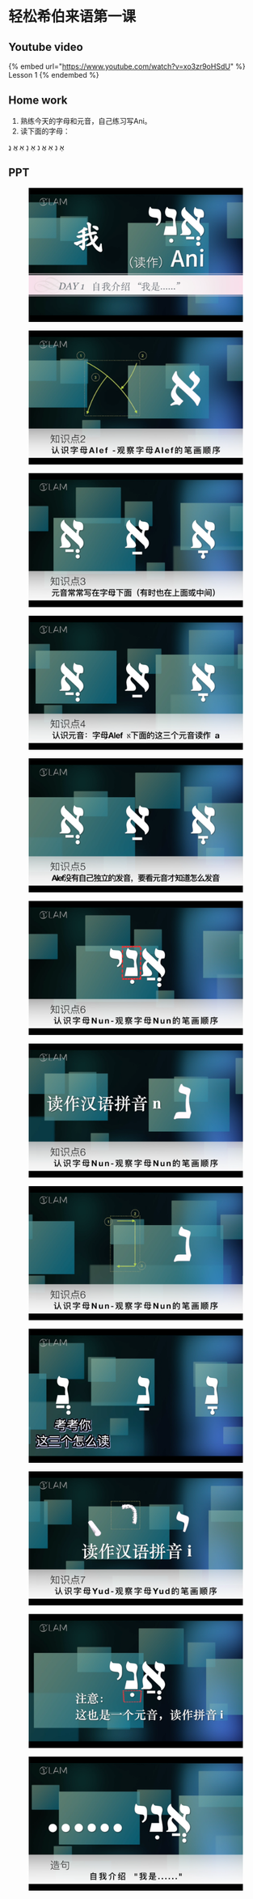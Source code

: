 # 轻松希伯来语第一课

## Youtube video

{% embed url="https://www.youtube.com/watch?v=xo3zr9oHSdU" %}
Lesson 1
{% endembed %}

## Home work

1. 熟练今天的字母和元音，自己练习写Ani。
2. 读下面的字母：

אָ נַ אִ אֲ נִ אַ נָ אִ אֲ נֲ

## PPT

<div data-full-width="true">

<figure><img src="../.gitbook/assets/1.png" alt=""><figcaption></figcaption></figure>

</div>

<figure><img src="../.gitbook/assets/1-20240225102609793.png" alt=""><figcaption></figcaption></figure>

<figure><img src="../.gitbook/assets/1-20240225102623009.png" alt=""><figcaption></figcaption></figure>

<figure><img src="../.gitbook/assets/1-20240225102632491 (1).png" alt=""><figcaption></figcaption></figure>

<figure><img src="../.gitbook/assets/1-20240225102642647.png" alt=""><figcaption></figcaption></figure>

<figure><img src="../.gitbook/assets/1-20240225102654510.png" alt=""><figcaption></figcaption></figure>



<figure><img src="../.gitbook/assets/1-20240225102703890.png" alt=""><figcaption></figcaption></figure>

<figure><img src="../.gitbook/assets/1-20240225102713086.png" alt=""><figcaption></figcaption></figure>

<figure><img src="../.gitbook/assets/1-20240225102730516.png" alt=""><figcaption></figcaption></figure>

<figure><img src="../.gitbook/assets/1-20240225102748635.png" alt=""><figcaption></figcaption></figure>

<figure><img src="../.gitbook/assets/1-20240225102801865.png" alt=""><figcaption></figcaption></figure>

<figure><img src="../.gitbook/assets/1-20240225102817396.png" alt=""><figcaption></figcaption></figure>
